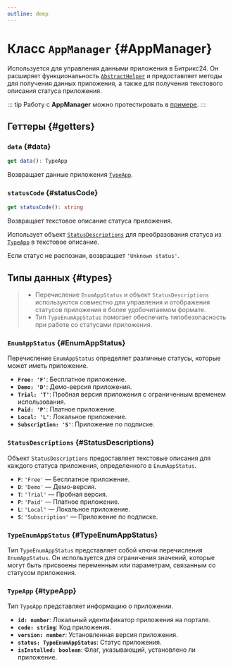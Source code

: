 ```yaml
---
outline: deep
---
```

# Класс `AppManager` {#AppManager}

Используется для управления данными приложения в Битрикс24. Он расширяет функциональность [`AbstractHelper`](helper-abstract-helper) и предоставляет методы
для получения данных приложения, а также для получения текстового описания статуса приложения.

::: tip
Работу с **AppManager** можно протестировать в [примере](https://github.com/bitrix24/b24sdk-examples/blob/main/js/03-nuxt-frame/pages/index.client.vue).
:::

## Геттеры {#getters}

### `data` {#data}
```ts
get data(): TypeApp
```

Возвращает данные приложения [`TypeApp`](#typeApp).

### `statusCode` {#statusCode}
```ts
get statusCode(): string
```

Возвращает текстовое описание статуса приложения.

Использует объект [`StatusDescriptions`](#StatusDescriptions) для преобразования статуса из [`TypeApp`](#typeApp) в текстовое описание.

Если статус не распознан, возвращает `'Unknown status'`.

## Типы данных {#types}

>- Перечисление `EnumAppStatus` и объект `StatusDescriptions` используются совместно для управления и отображения статусов приложения в более удобочитаемом формате.
>- Тип `TypeEnumAppStatus` помогает обеспечить типобезопасность при работе со статусами приложения.

### `EnumAppStatus` {#EnumAppStatus}

Перечисление `EnumAppStatus` определяет различные статусы, которые может иметь приложение.

- **`Free: 'F'`**: Бесплатное приложение.
- **`Demo: 'D'`**: Демо-версия приложения.
- **`Trial: 'T'`**: Пробная версия приложения с ограниченным временем использования.
- **`Paid: 'P'`**: Платное приложение.
- **`Local: 'L'`**: Локальное приложение.
- **`Subscription: 'S'`**: Приложение по подписке.

### `StatusDescriptions` {#StatusDescriptions}

Объект `StatusDescriptions` предоставляет текстовые описания для каждого статуса приложения, определенного в `EnumAppStatus`.

- **`F`**: `'Free'` — Бесплатное приложение.
- **`D`**: `'Demo'` — Демо-версия.
- **`T`**: `'Trial'` — Пробная версия.
- **`P`**: `'Paid'` — Платное приложение.
- **`L`**: `'Local'` — Локальное приложение.
- **`S`**: `'Subscription'` — Приложение по подписке.

### `TypeEnumAppStatus` {#TypeEnumAppStatus}

Тип `TypeEnumAppStatus` представляет собой ключи перечисления `EnumAppStatus`. Он используется для ограничения значений, 
которые могут быть присвоены переменным или параметрам, связанным со статусом приложения.

### `TypeApp` {#typeApp}

Тип `TypeApp` представляет информацию о приложении.

- **`id: number`**: Локальный идентификатор приложения на портале.
- **`code: string`**: Код приложения.
- **`version: number`**: Установленная версия приложения.
- **`status: TypeEnumAppStatus`**: Статус приложения.
- **`isInstalled: boolean`**: Флаг, указывающий, установлено ли приложение.